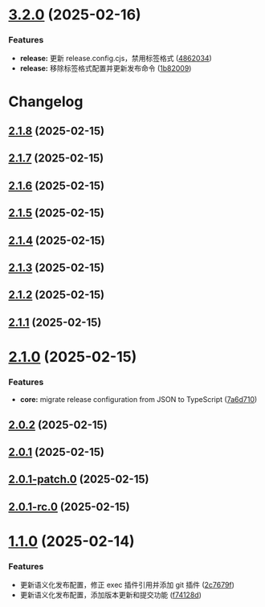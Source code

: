 # [3.2.0](https://github.com/YubaC/Test3/compare/v3.1.0...v3.2.0) (2025-02-16)


### Features

* **release:** 更新 release.config.cjs，禁用标签格式 ([4862034](https://github.com/YubaC/Test3/commit/48620348bfd92e5244c2e7d76fadedcc4df17127))
* **release:** 移除标签格式配置并更新发布命令 ([1b82009](https://github.com/YubaC/Test3/commit/1b820099786b780f6a51a1adc1c956204ccc26bc))

# Changelog

## [2.1.8](https://github.com/YubaC/Test3/compare/v2.1.7...v2.1.8) (2025-02-15)

## [2.1.7](https://github.com/YubaC/Test3/compare/v2.1.6...v2.1.7) (2025-02-15)

## [2.1.6](https://github.com/YubaC/Test3/compare/v2.1.5...v2.1.6) (2025-02-15)

## [2.1.5](https://github.com/YubaC/Test3/compare/v2.1.4...v2.1.5) (2025-02-15)

## [2.1.4](https://github.com/YubaC/Test3/compare/v2.1.3...v2.1.4) (2025-02-15)

## [2.1.3](https://github.com/YubaC/Test3/compare/v2.1.2...v2.1.3) (2025-02-15)

## [2.1.2](https://github.com/YubaC/Test3/compare/v2.1.1...v2.1.2) (2025-02-15)

## [2.1.1](https://github.com/YubaC/Test3/compare/v2.1.0...v2.1.1) (2025-02-15)

# [2.1.0](https://github.com/YubaC/Test3/compare/v2.0.2...v2.1.0) (2025-02-15)


### Features

* **core:** migrate release configuration from JSON to TypeScript ([7a6d710](https://github.com/YubaC/Test3/commit/7a6d7100099581851aeb06d81d6e500de55b9414))

## [2.0.2](https://github.com/YubaC/Test3/compare/v2.0.1...v2.0.2) (2025-02-15)

## [2.0.1](https://github.com/YubaC/Test3/compare/v2.0.1-patch.0...v2.0.1) (2025-02-15)

## [2.0.1-patch.0](https://github.com/YubaC/Test3/compare/v2.0.1-rc.0...v2.0.1-patch.0) (2025-02-15)

## [2.0.1-rc.0](https://github.com/YubaC/Test3/compare/v2.0.0...v2.0.1-rc.0) (2025-02-15)

# [1.1.0](https://github.com/YubaC/Test3/compare/v1.0.0...v1.1.0) (2025-02-14)


### Features

* 更新语义化发布配置，修正 exec 插件引用并添加 git 插件 ([2c7679f](https://github.com/YubaC/Test3/commit/2c7679f8722be77dfe3738c34c9a804311839789))
* 更新语义化发布配置，添加版本更新和提交功能 ([f74128d](https://github.com/YubaC/Test3/commit/f74128dd2b062a980e7eb9242d36e885beb1da52))
